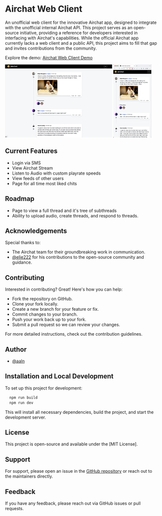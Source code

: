 # Airchat Web Client

An unofficial web client for the innovative Airchat app, designed to integrate with the unofficial internal Airchat API. This project serves as an open-source initiative, providing a reference for developers interested in interfacing with Airchat's capabilities. While the official Airchat app currently lacks a web client and a public API, this project aims to fill that gap and invites contributions from the community.

Explore the demo: [Airchat Web Client Demo](https://airchat-web.vercel.app/)

<p align="start">
  <img src="/public/desktop_github.png" alt="Desktop" height="240px" />
  <img src="/public/mobile_github.png" alt="Mobile" height="240px" />
</p>



## Current Features

- Login via SMS
- View Airchat Stream
- Listen to Audio with custom playrate speeds
- View feeds of other users
- Page for all time most liked chits

## Roadmap

- Page to view a full thread and it's tree of subthreads
- Ability to upload audio, create threads, and respond to threads.


## Acknowledgements

Special thanks to:
- The Airchat team for their groundbreaking work in communication.
- [@elie222](https://www.github.com/elie222) for his contributions to the open-source community and guidance.

## Contributing

Interested in contributing? Great! Here's how you can help:
- Fork the repository on GitHub.
- Clone your fork locally.
- Create a new branch for your feature or fix.
- Commit changes to your branch.
- Push your work back up to your fork.
- Submit a pull request so we can review your changes.

For more detailed instructions, check out the contribution guidelines.

## Author

- [@aaln](https://www.github.com/aaln)

## Installation and Local Development

To set up this project for development:


```bash
  npm run build
  npm run dev
```
    

This will install all necessary dependencies, build the project, and start the development server.

## License

This project is open-source and available under the [MIT License].

## Support

For support, please open an issue in the [GitHub repository](https://github.com/aaln/airchat-web) or reach out to the maintainers directly.

## Feedback

If you have any feedback, please reach out via GitHub issues or pull requests.
